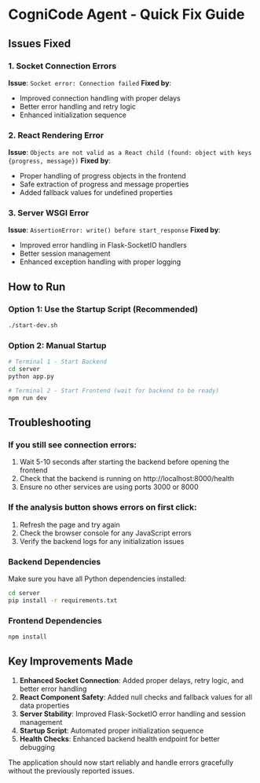 # CogniCode Agent - Quick Fix Guide

## Issues Fixed

### 1. Socket Connection Errors
**Issue**: `Socket error: Connection failed`
**Fixed by**:
- Improved connection handling with proper delays
- Better error handling and retry logic
- Enhanced initialization sequence

### 2. React Rendering Error
**Issue**: `Objects are not valid as a React child (found: object with keys {progress, message})`
**Fixed by**:
- Proper handling of progress objects in the frontend
- Safe extraction of progress and message properties
- Added fallback values for undefined properties

### 3. Server WSGI Error
**Issue**: `AssertionError: write() before start_response`
**Fixed by**:
- Improved error handling in Flask-SocketIO handlers
- Better session management
- Enhanced exception handling with proper logging

## How to Run

### Option 1: Use the Startup Script (Recommended)
```bash
./start-dev.sh
```

### Option 2: Manual Startup
```bash
# Terminal 1 - Start Backend
cd server
python app.py

# Terminal 2 - Start Frontend (wait for backend to be ready)
npm run dev
```

## Troubleshooting

### If you still see connection errors:
1. Wait 5-10 seconds after starting the backend before opening the frontend
2. Check that the backend is running on http://localhost:8000/health
3. Ensure no other services are using ports 3000 or 8000

### If the analysis button shows errors on first click:
1. Refresh the page and try again
2. Check the browser console for any JavaScript errors
3. Verify the backend logs for any initialization issues

### Backend Dependencies
Make sure you have all Python dependencies installed:
```bash
cd server
pip install -r requirements.txt
```

### Frontend Dependencies
```bash
npm install
```

## Key Improvements Made

1. **Enhanced Socket Connection**: Added proper delays, retry logic, and better error handling
2. **React Component Safety**: Added null checks and fallback values for all data properties
3. **Server Stability**: Improved Flask-SocketIO error handling and session management
4. **Startup Script**: Automated proper initialization sequence
5. **Health Checks**: Enhanced backend health endpoint for better debugging

The application should now start reliably and handle errors gracefully without the previously reported issues.
